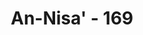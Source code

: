 ---
title: "An-Nisa' - 169"
no: 169
arabic_no: ١٦٩
ayah: اِلَّا طَرِيْقَ جَهَنَّمَ خٰلِدِيْنَ فِيْهَآ اَبَدًا ۗوَكَانَ ذٰلِكَ عَلَى اللّٰهِ يَسِيْرًا
translation: "kecuali jalan ke neraka Jahanam; mereka kekal di dalamnya selama-lamanya. Dan hal itu (sangat) mudah bagi Allah."
tafsir: ". Di samping orang Yahudi itu dicap sebagai orang kafir, mereka dicap pula sebagai orang yang zalim. Memang demikianlah halnya orang-orang kafir itu. Mereka zalim terhadap diri sendiri, zalim terhadap kebenaran dan zalim terhadap orang lain. Zalim terhadap diri sendiri karena mereka tetap tidak mau menerima kebenaran, meskipun bukti telah menunjukkan dengan jelas kesesatan mereka. Dan karena memperturutkan hawa nafsu dan keinginan untuk mempertahankan kedudukan dan menguasai harta kekayaan, akhirnya mereka sendirilah yang rugi. Zalim terhadap kebenaran karena mereka selalu berusaha menutupinya dan menyembunyikan agar tidak tersebar di kalangan manusia, dan agar mereka sajalah yang benar dan dipuja-puja. Zalim terhadap orang lain (masyarakat) karena dengan tindakan-tindakan mereka, orang yang seharusnya dapat menikmati kebenaran tetap dalam kesesatan dan terhalang dari merasakan nikmatnya, mereka berusaha mencegah orang yang ingin menyiarkannya kepada orang yang ingin memahami dan menganut agama yang membawa kebenaran. Orang yang demikian sifatnya dan demikian besar bahayanya bagi masyarakat, sudah sewajarnya mendapat kemurkaan Allah, dan wajar pula bila Allah tidak akan mengampuni mereka dan tidak akan menunjukkan kepada mereka, kecuali jalan ke neraka Jahanam tempat mereka kekal di dalamnya untuk selama-lamanya. Demikianlah keadilan Tuhan dan amat mudah bagi-Nya melaksanakan keadilan itu."
---